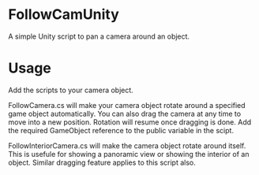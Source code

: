 # FollowCamUnity
A simple Unity script to pan a camera around an object.

# Usage
Add the scripts to your camera object. 

FollowCamera.cs will make your camera object rotate around a specified game object automatically. You can also drag the camera at any time to move into a new position. Rotation will resume once dragging is done. Add the required GameObject reference to the public variable in the scipt.

FollowInteriorCamera.cs will make the camera object rotate around itself. This is usefule for showing a panoramic view or showing the interior of an object. Similar dragging feature applies to this script also.
